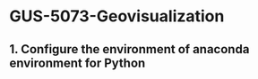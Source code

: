 # GUS-5073-Geovisualization

## 1. Configure the environment of anaconda environment for Python




